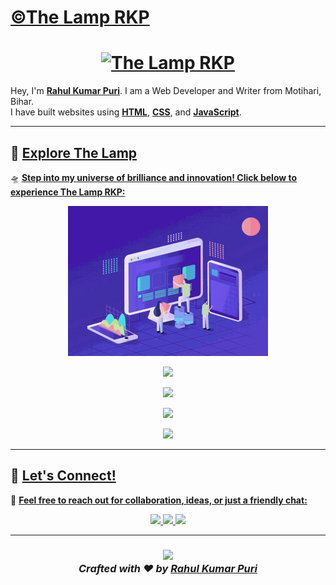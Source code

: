 # [©The Lamp RKP](https://thelamp.site)

<h1 align="center">
  <a href="https://thelamp.site" target="_blank">
    <img src="https://readme-typing-svg.demolab.com?font=Kaushan+Script&size=40&duration=3000&pause=1000&color=0000FF&center=true&vCenter=true&multiline=true&width=700&height=80&lines=✨ The+Lamp+RKP ✨" alt="The Lamp RKP" />
  </a>
</h1>

Hey, I'm **[Rahul Kumar Puri](https://thelamp.site/Founder/)**. I am a Web Developer and Writer from Motihari, Bihar.  
I have built websites using **[HTML](https://thelamp.site/)**, **[CSS](https://thelamp.site/)**, and **[JavaScript](https://thelamp.site/)**.

---

## 🚀 **[Explore The Lamp](https://thelamp.site)**  
🛸 **[Step into my universe of brilliance and innovation! Click below to experience The Lamp RKP:](https://thelamp.site)**  

<p align="center">
  <a href="https://thelamp.site" target="_blank">
    <img src="tenor.gif" width="320"/>
  </a>
</p>

<p align="center">
  <a href="https://thelamp.site" target="_blank">
    <img src="https://shields.io/badge/🚀_Visit%20THELAMP.SITE-F57C00?style=for-the-badge&logo=firefox&logoColor=white&labelColor=000&animation=glow" />
  </a>
</p>

<p align="center">
  <a href="https://thelamp.site/books" target="_blank">
    <img src="https://img.shields.io/badge/📖_Read%20My%20Books-8A2BE2?style=for-the-badge&logo=openbook&labelColor=black" />
  </a>
</p>

<p align="center">
  <a href="https://www.battlegroundsmobileindia.com" target="_blank">
    <img src="https://img.shields.io/badge/🎮_Play%20BGMI%20With%20Me-FFD700?style=for-the-badge&logo=pubg&labelColor=black" />
  </a>
</p>

<p align="center">
  <a href="https://thelamp.site/home" target="_blank">
    <img src="https://img.shields.io/badge/🏡_Visit%20Homepage-00BFFF?style=for-the-badge&logo=home-assistant&labelColor=black" />
  </a>
</p>

---

## 🌟 **[Let's Connect!](#)**  
📩 **[Feel free to reach out for collaboration, ideas, or just a friendly chat:](#)**  

<div align="center">

<a href="mailto:contact@thelamp.site">
  <img src="https://img.shields.io/badge/📧_Email-D14836?style=flat-square&logo=gmail&logoColor=white" />
</a>  
<a href="https://instagram.com/cyb_rahul" target="_blank">
  <img src="https://img.shields.io/badge/📸_Instagram-E4405F?style=flat-square&logo=instagram&logoColor=white" />
</a>  
<a href="https://thelamp.site" target="_blank">
  <img src="https://img.shields.io/badge/🌍_Website-0078D7?style=flat-square&logo=firefox&logoColor=white" />
</a>  

</div>

---

<h3 align="center">
  <a href="https://thelamp.site" target="_blank">
    <img src="https://media.tenor.com/whgQwNlVvNkAAAAi/xero-code.gif" width="80"/>  
  </a>
  <br>
  <i>Crafted with ❤️ by <a href="https://thelamp.site/about" target="_blank">Rahul Kumar Puri</a></i>
</h3>
